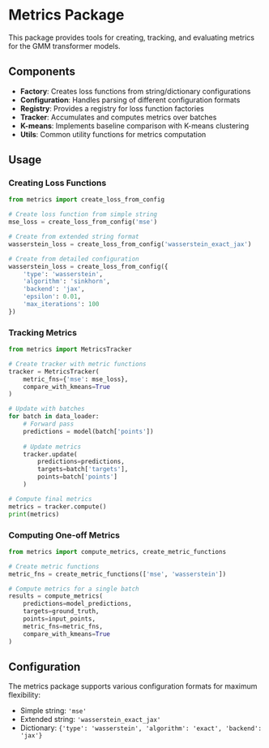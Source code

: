 # Metrics Package

This package provides tools for creating, tracking, and evaluating metrics for the GMM transformer models.

## Components

- **Factory**: Creates loss functions from string/dictionary configurations
- **Configuration**: Handles parsing of different configuration formats
- **Registry**: Provides a registry for loss function factories
- **Tracker**: Accumulates and computes metrics over batches
- **K-means**: Implements baseline comparison with K-means clustering
- **Utils**: Common utility functions for metrics computation

## Usage

### Creating Loss Functions

```python
from metrics import create_loss_from_config

# Create loss function from simple string
mse_loss = create_loss_from_config('mse')

# Create from extended string format
wasserstein_loss = create_loss_from_config('wasserstein_exact_jax')

# Create from detailed configuration
wasserstein_loss = create_loss_from_config({
    'type': 'wasserstein',
    'algorithm': 'sinkhorn',
    'backend': 'jax',
    'epsilon': 0.01,
    'max_iterations': 100
})
```

### Tracking Metrics

```python
from metrics import MetricsTracker

# Create tracker with metric functions
tracker = MetricsTracker(
    metric_fns={'mse': mse_loss},
    compare_with_kmeans=True
)

# Update with batches
for batch in data_loader:
    # Forward pass
    predictions = model(batch['points'])
    
    # Update metrics
    tracker.update(
        predictions=predictions,
        targets=batch['targets'],
        points=batch['points']
    )

# Compute final metrics
metrics = tracker.compute()
print(metrics)
```

### Computing One-off Metrics

```python
from metrics import compute_metrics, create_metric_functions

# Create metric functions
metric_fns = create_metric_functions(['mse', 'wasserstein'])

# Compute metrics for a single batch
results = compute_metrics(
    predictions=model_predictions,
    targets=ground_truth,
    points=input_points,
    metric_fns=metric_fns,
    compare_with_kmeans=True
)
```

## Configuration

The metrics package supports various configuration formats for maximum flexibility:

- Simple string: `'mse'`
- Extended string: `'wasserstein_exact_jax'`
- Dictionary: `{'type': 'wasserstein', 'algorithm': 'exact', 'backend': 'jax'}`